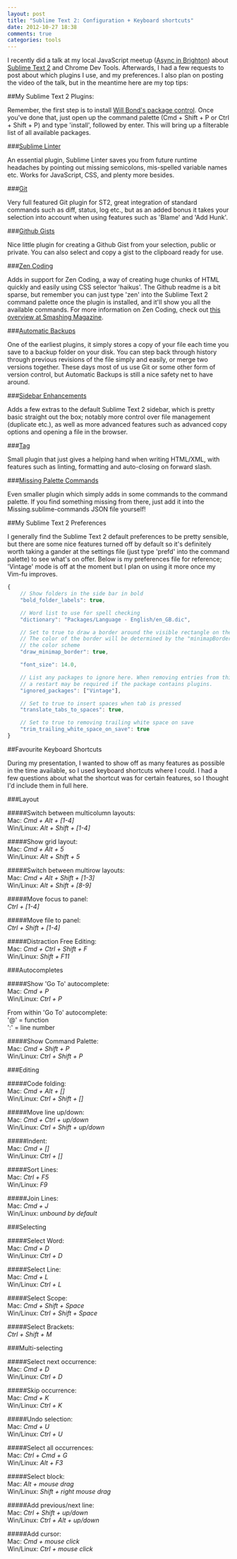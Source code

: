 ```yaml
---
layout: post
title: "Sublime Text 2: Configuration + Keyboard shortcuts"
date: 2012-10-27 18:38
comments: true
categories: tools
---
```


I recently did a talk at my local JavaScript meetup ([Async in Brighton][async]) about [Sublime Text 2][sublimeText] and Chrome Dev Tools. Afterwards, I had a few requests to post about which plugins I use, and my preferences. I also plan on posting the video of the talk, but in the meantime here are my top tips:

##My Sublime Text 2 Plugins:

Remember, the first step is to install [Will Bond's package control][packageControl]. Once you've done that, just open up the command palette (Cmd + Shift + P or Ctrl + Shift + P) and type 'install', followed by enter. This will bring up a filterable list of all available packages.

###[Sublime Linter][sublimeLinter]

An essential plugin, Sublime Linter saves you from future runtime headaches by pointing out missing semicolons, mis-spelled variable names etc. Works for JavaScript, CSS, and plenty more besides.

###[Git][git]

Very full featured Git plugin for ST2, great integration of standard commands such as diff, status, log etc., but as an added bonus it takes your selection into account when using features such as 'Blame' and 'Add Hunk'.

###[Github Gists][gists]

Nice little plugin for creating a Github Gist from your selection, public or private. You can also select and copy a gist to the clipboard ready for use.

###[Zen Coding][zenCoding]

Adds in support for Zen Coding, a way of creating huge chunks of HTML quickly and easily using CSS selector 'haikus'. The Github readme is a bit sparse, but remember you can just type 'zen' into the Sublime Text 2 command palette once the plugin is installed, and it'll show you all the available commands. For more information on Zen Coding, check out [this overview at Smashing Magazine][smashMagZen].

###[Automatic Backups][automaticBackups]

One of the earliest plugins, it simply stores a copy of your file each time you save to a backup folder on your disk. You can step back through history through previous revisions of the file simply and easily, or merge two versions together. These days most of us use Git or some other form of version control, but Automatic Backups is still a nice safety net to have around.

###[Sidebar Enhancements][sidebarEnhancements]

Adds a few extras to the default Sublime Text 2 sidebar, which is pretty basic straight out the box; notably more control over file management (duplicate etc.), as well as more advanced features such as advanced copy options and opening a file in the browser.

###[Tag][tag]

Small plugin that just gives a helping hand when writing HTML/XML, with features such as linting, formatting and auto-closing on forward slash.

###[Missing Palette Commands][paletteCommands]

Even smaller plugin which simply adds in some commands to the command palette. If you find something missing from there, just add it into the Missing.sublime-commands JSON file yourself!

##My Sublime Text 2 Preferences

I generally find the Sublime Text 2 default preferences to be pretty sensible, but there are some nice features turned off by default so it's definitely worth taking a gander at the settings file (just type 'prefd' into the command palette) to see what's on offer. Below is my preferences file for reference; 'Vintage' mode is off at the moment but I plan on using it more once my Vim-fu improves.

``` javascript My Sublime Text 2 Preferences
{
    // Show folders in the side bar in bold
    "bold_folder_labels": true,

    // Word list to use for spell checking
    "dictionary": "Packages/Language - English/en_GB.dic",

    // Set to true to draw a border around the visible rectangle on the minimap.
    // The color of the border will be determined by the "minimapBorder" key in
    // the color scheme
    "draw_minimap_border": true,

    "font_size": 14.0,

    // List any packages to ignore here. When removing entries from this list,
    // a restart may be required if the package contains plugins.
    "ignored_packages": ["Vintage"],

    // Set to true to insert spaces when tab is pressed
    "translate_tabs_to_spaces": true,

    // Set to true to removing trailing white space on save
    "trim_trailing_white_space_on_save": true
}
```

##Favourite Keyboard Shortcuts

During my presentation, I wanted to show off as many features as possible in the time available, so I used keyboard shortcuts where I could. I had a few questions about what the shortcut was for certain features, so I thought I'd include them in full here.

###Layout

#####Switch between multicolumn layouts:  
Mac: _Cmd + Alt + [1-4]_  
Win/Linux: _Alt + Shift + [1-4]_

#####Show grid layout:  
Mac: _Cmd + Alt + 5_  
Win/Linux: _Alt + Shift + 5_

#####Switch between multirow layouts:  
Mac: _Cmd + Alt + Shift + [1-3]_  
Win/Linux: _Alt + Shift + [8-9]_

#####Move focus to panel:  
_Ctrl + [1-4]_  

#####Move file to panel:  
_Ctrl + Shift + [1-4]_

#####Distraction Free Editing:  
Mac: _Cmd + Ctrl + Shift + F_  
Win/Linux: _Shift + F11_

###Autocompletes

#####Show 'Go To' autocomplete:  
Mac: _Cmd + P_  
Win/Linux: _Ctrl + P_

From within 'Go To' autocomplete:  
'@' = function  
':' = line number

#####Show Command Palette:  
Mac: _Cmd + Shift + P_  
Win/Linux: _Ctrl + Shift + P_

###Editing

#####Code folding:  
Mac: _Cmd + Alt + []_  
Win/Linux: _Ctrl + Shift + []_

#####Move line up/down:  
Mac: _Cmd + Ctrl + up/down_  
Win/Linux: _Ctrl + Shift + up/down_

#####Indent:  
Mac: _Cmd + []_   
Win/Linux: _Ctrl + []_

#####Sort Lines:  
Mac: _Ctrl + F5_  
Win/Linux: _F9_

#####Join Lines:  
Mac: _Cmd + J_  
Win/Linux: _unbound by default_

###Selecting

#####Select Word:  
Mac: _Cmd + D_  
Win/Linux: _Ctrl + D_

#####Select Line:  
Mac: _Cmd + L_  
Win/Linux: _Ctrl + L_

#####Select Scope:  
Mac: _Cmd + Shift + Space_  
Win/Linux: _Ctrl + Shift + Space_

#####Select Brackets:  
_Ctrl + Shift + M_

###Multi-selecting

#####Select next occurrence:  
Mac: _Cmd + D_  
Win/Linux: _Ctrl + D_

#####Skip occurrence:  
Mac: _Cmd + K_  
Win/Linux: _Ctrl + K_

#####Undo selection:  
Mac: _Cmd + U_  
Win/Linux: _Ctrl + U_

#####Select all occurrences:  
Mac: _Ctrl + Cmd + G_  
Win/Linux: _Alt + F3_

#####Select block:  
Mac: _Alt + mouse drag_  
Win/Linux: _Shift + right mouse drag_

#####Add previous/next line:  
Mac: _Ctrl + Shift + up/down_  
Win/Linux: _Ctrl + Alt + up/down_

#####Add cursor:  
Mac: _Cmd + mouse click_  
Win/Linux: _Ctrl + mouse click_

[async]: http://asyncjs.com/
[sublimeText]: http://www.sublimetext.com/2
[packageControl]: http://wbond.net/sublime_packages/package_control/installation
[sublimeLinter]: https://github.com/SublimeLinter/SublimeLinter
[git]: https://github.com/kemayo/sublime-text-2-git
[gists]: https://github.com/bgreenlee/sublime-github
[zenCoding]: https://github.com/sublimator/ZenCoding
[smashMagZen]: http://coding.smashingmagazine.com/2009/11/21/zen-coding-a-new-way-to-write-html-code/
[automaticBackups]: https://github.com/joelpt/sublimetext-automatic-backups
[sidebarEnhancements]: https://github.com/titoBouzout/SideBarEnhancements
[tag]: https://github.com/SublimeText/Tag
[paletteCommands]: https://github.com/fjl/Sublime-Missing-Palette-Commands